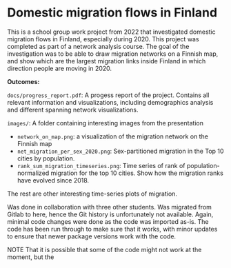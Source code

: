 # Domestic migration flows in Finland

This is a school group work project from 2022 that investigated domestic migration flows in Finland, especially during 2020. This project was completed as part of a network analysis course. The goal of the investigation was to be able to draw migration networks on a Finnish map, and show which are the largest migration links inside Finland in which direction people are moving in 2020. 

**Outcomes:**

`docs/progress_report.pdf`: A progess report of the project. Contains all relevant information and visualizations, including demographics analysis and different spanning network visualizations.

`images/`:
A folder containing interesting images from the presentation

- `network_on_map.png`: a visualization of the migration network on the Finnish map
- `net_migration_per_sex_2020.png`: Sex-partitioned migration in the Top 10 cities by population.
- `rank_sum_migration_timeseries.png`: Time series of rank of population-normalized migration for the top 10 cities. Show how the migration ranks have evolved since 2018.

The rest are other interesting time-series plots of migration.


Was done in collaboration with three other students.
Was migrated from Gitlab to here, hence the Git history is unfortunately not available. Again, minimal code changes were done as the code was imported as-is. The code has been run through to make sure that it works, with minor updates to ensure that newer package versions work with the code.


NOTE That it is possible that some of the code might not work at the moment, but the 